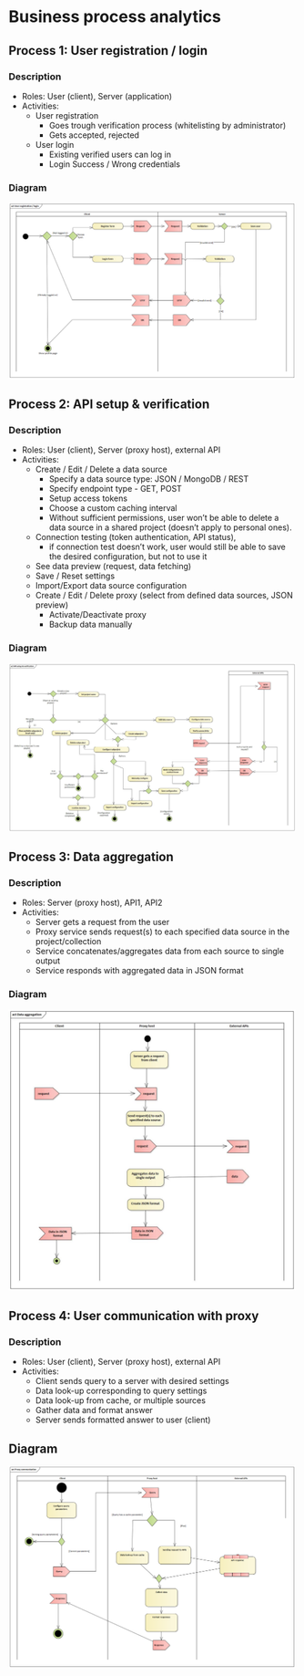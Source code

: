 # Business process analytics 

## Process 1: User registration / login 
### Description
- Roles: User (client), Server (application) 
- Activities: 
  - User registration 
    - Goes trough verification process (whitelisting by administrator) 
    - Gets accepted, rejected 
  - User login 
    - Existing verified users can log in 
    - Login Success / Wrong credentials

### Diagram
![User registration / login diagram](media/User_registration_login.png)

## Process 2: API setup & verification 
### Description
- Roles: User (client), Server (proxy host), external API 
- Activities: 
  - Create / Edit / Delete a data source 
    - Specify a data source type: JSON / MongoDB / REST 
    - Specify endpoint type - GET, POST 
    - Setup access tokens 
    - Choose a custom caching interval 
    - Without sufficient permissions, user won’t be able to delete a data source in a shared project (doesn’t apply to personal ones). 
  - Connection testing (token authentication, API status), 
    - if connection test doesn’t work, user would still be able to save the desired configuration, but not to use it 
  - See data preview (request, data fetching) 
  - Save / Reset settings 
  - Import/Export data source configuration 
  - Create / Edit / Delete proxy (select from defined data sources, JSON preview) 
    - Activate/Deactivate proxy 
    - Backup data manually 

### Diagram
![API setup & verification](media/api_setup_verif_diagram.jpg)

## Process 3: Data aggregation 
### Description
- Roles: Server (proxy host), API1, API2 
- Activities: 
  - Server gets a request from the user 
  - Proxy service sends request(s) to each specified data source in the project/collection 
  - Service concatenates/aggregates data from each source to single output 
  - Service responds with aggregated data in JSON format

### Diagram
![Data aggregation diagram](media/data_aggregation_diagram.jpg)

## Process 4: User communication with proxy 
### Description
- Roles: User (client), Server (proxy host), external API 
- Activities: 
  - Client sends query to a server with desired settings 
  - Data look-up corresponding to query settings 
  - Data look-up from cache, or multiple sources 
  - Gather data and format answer 
  - Server sends formatted answer to user (client) 

## Diagram
![proxy_communication_diagram](uploads/57b73a0d46cb7c6e633990f75e276411/proxy_communication_diagram.png)